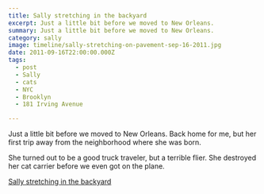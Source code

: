 ```yaml
---
title: Sally stretching in the backyard
excerpt: Just a little bit before we moved to New Orleans.
summary: Just a little bit before we moved to New Orleans.
category: sally
image: timeline/sally-stretching-on-pavement-sep-16-2011.jpg
date: 2011-09-16T22:00:00.000Z
tags:
  - post 
  - Sally
  - cats
  - NYC
  - Brooklyn
  - 181 Irving Avenue

---
```


Just a little bit before we moved to New Orleans. Back home for me, but her first trip away from the neighborhood where she was born.

She turned out to be a good truck traveler, but a terrible flier. She destroyed her cat carrier before we even got on the plane.

[Sally stretching in the backyard](/static/img/sally/sally-stretching-on-pavement-sep-16-2011.jpg "Sally stretching in the backyard")
